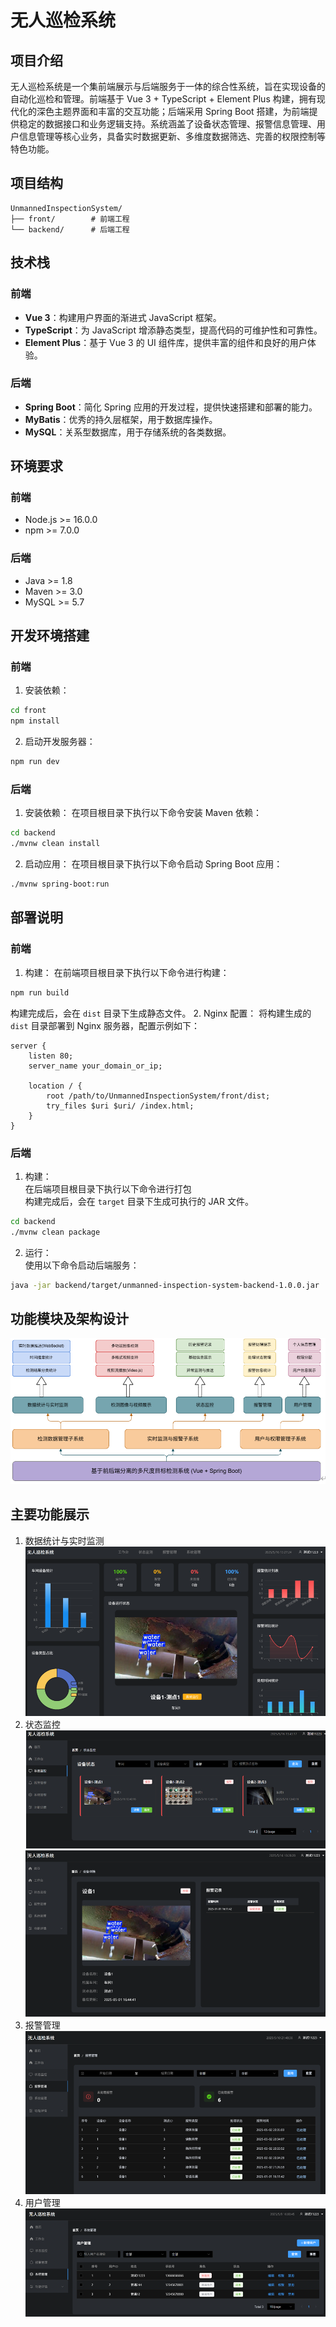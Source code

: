 # 无人巡检系统

## 项目介绍
无人巡检系统是一个集前端展示与后端服务于一体的综合性系统，旨在实现设备的自动化巡检和管理。前端基于 Vue 3 + TypeScript + Element Plus 构建，拥有现代化的深色主题界面和丰富的交互功能；后端采用 Spring Boot 搭建，为前端提供稳定的数据接口和业务逻辑支持。系统涵盖了设备状态管理、报警信息管理、用户信息管理等核心业务，具备实时数据更新、多维度数据筛选、完善的权限控制等特色功能。

## 项目结构
```
UnmannedInspectionSystem/
├── front/        # 前端工程
└── backend/      # 后端工程
```

## 技术栈
### 前端
- **Vue 3**：构建用户界面的渐进式 JavaScript 框架。
- **TypeScript**：为 JavaScript 增添静态类型，提高代码的可维护性和可靠性。
- **Element Plus**：基于 Vue 3 的 UI 组件库，提供丰富的组件和良好的用户体验。

### 后端
- **Spring Boot**：简化 Spring 应用的开发过程，提供快速搭建和部署的能力。
- **MyBatis**：优秀的持久层框架，用于数据库操作。
- **MySQL**：关系型数据库，用于存储系统的各类数据。

## 环境要求
### 前端
- Node.js >= 16.0.0
- npm >= 7.0.0
### 后端
- Java >= 1.8
- Maven >= 3.0
- MySQL >= 5.7

## 开发环境搭建
### 前端
1. 安装依赖：
```bash
cd front
npm install
```
2. 启动开发服务器：
```bash
npm run dev
```
### 后端
1. 安装依赖：
在项目根目录下执行以下命令安装 Maven 依赖：
```bash
cd backend
./mvnw clean install
```
2. 启动应用：
在项目根目录下执行以下命令启动 Spring Boot 应用：
```bash
./mvnw spring-boot:run
```

## 部署说明
### 前端
1. 构建：
在前端项目根目录下执行以下命令进行构建：
```bash
npm run build
```
构建完成后，会在 `dist` 目录下生成静态文件。
2. Nginx 配置：
将构建生成的 `dist` 目录部署到 Nginx 服务器，配置示例如下：
```nginx
server {
    listen 80;
    server_name your_domain_or_ip;

    location / {
        root /path/to/UnmannedInspectionSystem/front/dist;
        try_files $uri $uri/ /index.html;
    }
}
```

### 后端
1. 构建：  
在后端项目根目录下执行以下命令进行打包  
构建完成后，会在 `target` 目录下生成可执行的 JAR 文件。 
```bash
cd backend
./mvnw clean package
``` 
2. 运行：  
使用以下命令启动后端服务：
```bash
java -jar backend/target/unmanned-inspection-system-backend-1.0.0.jar
```
## 功能模块及架构设计
![Alt text](image.png)

## 主要功能展示
1. 数据统计与实时监测
![Alt text](image-1.png)
2. 状态监控
![Alt text](image-2.png)
![Alt text](image-3.png)
3. 报警管理
![Alt text](image-4.png)
4. 用户管理
![Alt text](image-5.png)